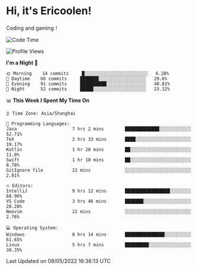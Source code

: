 # Hi, it's Ericoolen!
Coding and gaming！

<!--START_SECTION:waka-->
![Code Time](http://img.shields.io/badge/Code%20Time-237%20hrs%2050%20mins-blue)

![Profile Views](http://img.shields.io/badge/Profile%20Views-0-blue)

**I'm a Night 🦉** 

```text
🌞 Morning    14 commits     █░░░░░░░░░░░░░░░░░░░░░░░░   6.28% 
🌆 Daytime    66 commits     ███████░░░░░░░░░░░░░░░░░░   29.6% 
🌃 Evening    91 commits     ██████████░░░░░░░░░░░░░░░   40.81% 
🌙 Night      52 commits     █████░░░░░░░░░░░░░░░░░░░░   23.32%

```


📊 **This Week I Spent My Time On** 

```text
⌚︎ Time Zone: Asia/Shanghai

💬 Programming Languages: 
Java                     7 hrs 2 mins        █████████████░░░░░░░░░░░░   52.71% 
TeX                      2 hrs 33 mins       ████░░░░░░░░░░░░░░░░░░░░░   19.17% 
Kotlin                   1 hr 28 mins        ██░░░░░░░░░░░░░░░░░░░░░░░   11.0% 
Swift                    1 hr 10 mins        ██░░░░░░░░░░░░░░░░░░░░░░░   8.78% 
GitIgnore file           22 mins             ░░░░░░░░░░░░░░░░░░░░░░░░░   2.81%

🔥 Editors: 
IntelliJ                 9 hrs 12 mins       █████████████████░░░░░░░░   68.96% 
VS Code                  3 hrs 46 mins       ███████░░░░░░░░░░░░░░░░░░   28.28% 
Neovim                   22 mins             ░░░░░░░░░░░░░░░░░░░░░░░░░   2.76%

💻 Operating System: 
Windows                  8 hrs 14 mins       ███████████████░░░░░░░░░░   61.65% 
Linux                    5 hrs 7 mins        █████████░░░░░░░░░░░░░░░░   38.35%

```


 Last Updated on 08/05/2022 16:36:13 UTC
<!--END_SECTION:waka-->

